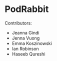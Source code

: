 # PodRabbit

Contributors:
* Jeanna Gindi
* Jenna Vuong
* Emma Koszinowski
* Ian Robinson
* Haseeb Qureshi
